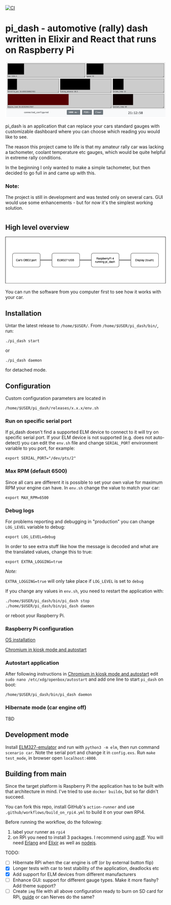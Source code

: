 [![CI](https://github.com/pay64k/pi_dash/actions/workflows/tests.yml/badge.svg)](https://github.com/pay64k/pi_dash/actions/workflows/tests.yml)

# pi_dash - automotive (rally) dash written in Elixir and React that runs on Raspberry Pi

![alt text](.github/readme/gui.png)

pi_dash is an application that can replace your cars standard gauges with customizable dashboard where you can choose which reading you would like to see.

The reason this project came to life is that my amateur rally car was lacking a tachometer, coolant temperature etc gauges, which would be quite helpful in extreme rally conditions.

In the beginning I only wanted to make a simple tachometer, but then decided to go full in and came up with this.

### **Note:**
The project is still in development and was tested only on several cars. GUI would use some enhancements - but for now it's the simplest working solution.
#
## High level overview
![alt text](.github/readme/block.png)

You can run the software from you computer first to see how it works with your car.

## Installation
Untar the latest release to `/home/$USER/`. From `/home/$USER/pi_dash/bin/`, run:
```
./pi_dash start
```
or
```
./pi_dash daemon
```
for detached mode.

## Configuration
Custom configuration parameters are located in
```
/home/$USER/pi_dash/releases/x.x.x/env.sh
```
### Run on specific serial port
If pi_dash doesn't find a supported ELM device to connect to it will try on specific serial port. If your ELM device is not supported (e.g. does not auto-detect) you can edit the `env.sh` file and change `SERIAL_PORT` environment variable to you port, for example:
```
export SERIAL_PORT="/dev/pts/2"
```
### Max RPM (default 6500)
Since all cars are different it is possible to set your own value for maximum RPM your engine can have.
In `env.sh` change the value to match your car:
```
export MAX_RPM=6500
```
### Debug logs
For problems reporting and debugging in "production" you can change `LOG_LEVEL` variable to debug:
```
export LOG_LEVEL=debug
```
In order to see extra stuff like how the message is decoded and what are the translated values, change this to true:
```
export EXTRA_LOGGING=true
```
*Note:*

`EXTRA_LOGGING=true` will only take place if `LOG_LEVEL` is set to `debug`

If you change any values in `env.sh`, you need to restart the application with:
```
./home/$USER/pi_dash/bin/pi_dash stop
./home/$USER/pi_dash/bin/pi_dash daemon
```
or reboot your Raspberry Pi.

### Raspberry Pi configuration
[OS installation](https://desertbot.io/blog/headless-raspberry-pi-4-ssh-wifi-setup)

[Chromium in kiosk mode and autostart](https://desertbot.io/blog/raspberry-pi-4-touchscreen-kiosk-setup)
### Autostart application
After following instructions in [Chromium in kiosk mode and autostart](https://desertbot.io/blog/raspberry-pi-4-touchscreen-kiosk-setup) edit `sudo nano /etc/xdg/openbox/autostart` and add one line to start `pi_dash` on boot:
```
/home/$USER/pi_dash/bin/pi_dash daemon
```
### Hibernate mode (car engine off)
TBD
## Development mode
Install [ELM327-emulator](https://github.com/Ircama/ELM327-emulator) and run with `python3 -m elm`, then run command `scenario car`. Note the serial port and change it in `config.exs`. Run `make test_mode`, in browser open `localhost:4000`.

## Building from main
Since the target platform is Raspberry Pi the application has to be built with that architecture in mind. I've tried to use `docker buildx`, but so far didn't succeed.


You can fork this repo, install GitHub's `action-runner` and use `.github/workflows/build_on_rpi4.yml` to build it on your own RPi4.

Before running the workflow, do the following:
1. label your runner as `rpi4`
2. on RPi you need to install 3 packages. I recommend using [asdf](https://asdf-vm.com/#/core-manage-asdf). You will need [Erlang](https://github.com/asdf-vm/asdf-erlang) and [Elixir](https://github.com/asdf-vm/asdf-elixir.git) as well as [nodejs](https://github.com/asdf-vm/asdf-nodejs).

TODO:
* [ ] Hibernate RPi when the car engine is off (or by external button flip)
* [x] Longer tests with car to test stability of the application, deadlocks etc
* [x] Add support for ELM devices from different manufacturers
* [ ] Enhance GUI: support for different gauge types. Make it more flashy? Add theme support?
* [ ] Create `img` file with all above configuration ready to burn on SD card for RPi, [guide](https://medium.com/platformer-blog/creating-a-custom-raspbian-os-image-for-production-3fcb43ff3630) or can Nerves do the same?
